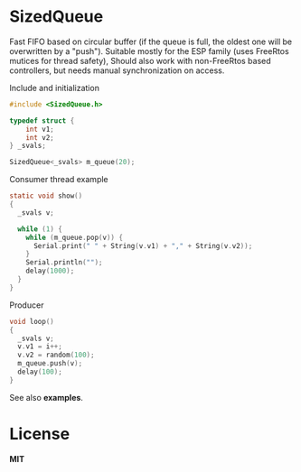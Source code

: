 # SizedQueue
Fast FIFO based on circular buffer (if the queue is full, the oldest one will be overwritten by a "push").
Suitable mostly for the ESP family (uses FreeRtos mutices for thread safety), Should also work with non-FreeRtos based controllers, but needs manual synchronization on access.

Include and initialization
```c
#include <SizedQueue.h>

typedef struct {
    int v1;
    int v2;
} _svals;

SizedQueue<_svals> m_queue(20);
```

Consumer thread example
```c
static void show()
{
  _svals v;

  while (1) {
    while (m_queue.pop(v)) {
      Serial.print(" " + String(v.v1) + "," + String(v.v2));
    }
    Serial.println("");
    delay(1000);
  }
}
```
Producer
```c
void loop()
{
  _svals v;
  v.v1 = i++;
  v.v2 = random(100);
  m_queue.push(v);
  delay(100);
}
```
See also **examples**.
# License
**MIT**
